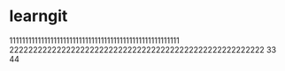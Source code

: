 # learngit
111111111111111111111111111111111111111111111111111111
222222222222222222222222222222222222222222222222222222
33
44